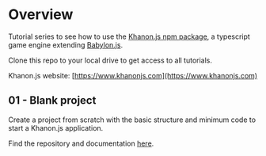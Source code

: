 # Overview

Tutorial series to see how to use the [Khanon.js npm package](https://www.npmjs.com/package/@khanonjs/engine), a typescript game engine extending [Babylon.js](https://www.babylonjs.com/).

Clone this repo to your local drive to get access to all tutorials.

Khanon.js website: [https://www.khanonjs.com](https://www.khanonjs.com)

## 01 - Blank project
Create a project from scratch with the basic structure and minimum code to start a Khanon.js application.

Find the repository and documentation [here](https://github.com/khanonjs/khanon.js-tutorials/tree/main/01-blank-project).
